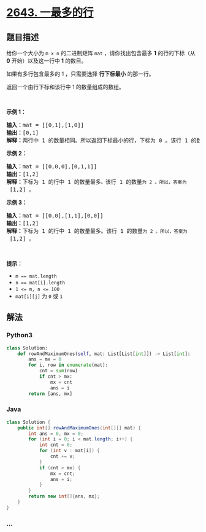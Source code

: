 # [2643. 一最多的行](https://leetcode-cn.com/problems/row-with-maximum-ones)



## 题目描述

<!-- 这里写题目描述 -->

<p>给你一个大小为 <code>m x n</code> 的二进制矩阵 <code>mat</code> ，请你找出包含最多 <strong>1</strong> 的行的下标（从 <strong>0</strong> 开始）以及这一行中 <strong>1</strong> 的数目。</p>

<p>如果有多行包含最多的 1 ，只需要选择 <strong>行下标最小</strong> 的那一行。</p>

<p>返回一个由行下标和该行中 1 的数量组成的数组。</p>

<p>&nbsp;</p>

<p><strong>示例 1：</strong></p>

<pre>
<strong>输入：</strong>mat = [[0,1],[1,0]]
<strong>输出：</strong>[0,1]
<strong>解释：</strong>两行中 1 的数量相同。所以返回下标最小的行，下标为 0 。该行 1 的数量为 1 。所以，答案为 [0,1] 。 
</pre>

<p><strong>示例 2：</strong></p>

<pre>
<strong>输入：</strong>mat = [[0,0,0],[0,1,1]]
<strong>输出：</strong>[1,2]
<strong>解释：</strong>下标为 1 的行中 1 的数量最多<code>。</code>该行 1 的数量<code>为 2 。所以，答案为</code> [1,2] 。
</pre>

<p><strong>示例 3：</strong></p>

<pre>
<strong>输入：</strong>mat = [[0,0],[1,1],[0,0]]
<strong>输出：</strong>[1,2]
<strong>解释：</strong>下标为 1 的行中 1 的数量最多。该行 1 的数量<code>为 2 。所以，答案为</code> [1,2] 。</pre>

<p>&nbsp;</p>

<p><strong>提示：</strong></p>

<ul>
	<li><code>m == mat.length</code>&nbsp;</li>
	<li><code>n == mat[i].length</code>&nbsp;</li>
	<li><code>1 &lt;= m, n &lt;= 100</code>&nbsp;</li>
	<li><code>mat[i][j]</code> 为 <code>0</code> 或 <code>1</code></li>
</ul>


## 解法

<!-- 这里可写通用的实现逻辑 -->

<!-- tabs:start -->

### **Python3**

<!-- 这里可写当前语言的特殊实现逻辑 -->

```python
class Solution:
    def rowAndMaximumOnes(self, mat: List[List[int]]) -> List[int]:
        ans = mx = 0
        for i, row in enumerate(mat):
            cnt = sum(row)
            if cnt > mx:
                mx = cnt
                ans = i
        return [ans, mx]
```

### **Java**

<!-- 这里可写当前语言的特殊实现逻辑 -->

```java
class Solution {
    public int[] rowAndMaximumOnes(int[][] mat) {
        int ans = 0, mx = 0;
        for (int i = 0; i < mat.length; i++) {
            int cnt = 0;
            for (int v : mat[i]) {
                cnt += v;
            }
            if (cnt > mx) {
                mx = cnt;
                ans = i;
            }
        }
        return new int[]{ans, mx};
    }
}
```

### **...**

```

```

<!-- tabs:end -->
